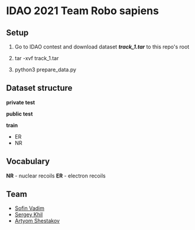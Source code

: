 # IDAO 2021 Team Robo sapiens

## Setup

1. Go to IDAO contest and download dataset ***track_1.tar*** to this repo's root

2. tar -xvf track_1.tar

3. python3 prepare_data.py

## Dataset structure

**private test**

**public test**

**train**

- ER
- NR

## Vocabulary

**NR** - nuclear recoils
**ER** - electron recoils

## Team

* [Sofin Vadim](https://github.com/sovadim)
* [Sergey Khil](https://github.com/Nojpg)
* [Artyom Shestakov](https://github.com/orku)
